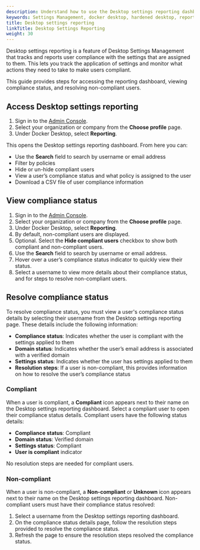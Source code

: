 ```yaml
---
description: Understand how to use the Desktop settings reporting dashboard
keywords: Settings Management, docker desktop, hardened desktop, reporting, compliance
title: Desktop settings reporting
linkTitle: Desktop Settings Reporting
weight: 30
---
```


Desktop settings reporting is a feature of Desktop Settings Management that tracks and reports user compliance with the settings that are assigned to them. This lets you track the application of settings and monitor what actions they need to take to make users compliant.

This guide provides steps for accessing the reporting dashboard, viewing compliance status, and resolving non-compliant users.

## Access Desktop settings reporting

1. Sign in to the [Admin Console](https://app.docker.com/admin).
2. Select your organization or company from the **Choose profile** page.
3. Under Docker Desktop, select **Reporting**.

This opens the Desktop settings reporting dashboard. From here you can:

- Use the **Search** field to search by username or email address
- Filter by policies
- Hide or un-hide compliant users
- View a user’s compliance status and what policy is assigned to the user
- Download a CSV file of user compliance information

## View compliance status

1. Sign in to the [Admin Console](https://app.docker.com/admin).
2. Select your organization or company from the **Choose profile** page.
3. Under Docker Desktop, select **Reporting**.
4. By default, non-compliant users are displayed.
5. Optional. Select the **Hide compliant users** checkbox to show both compliant and non-compliant users.
6. Use the **Search** field to search by username or email address.
7. Hover over a user’s compliance status indicator to quickly view their status.
8. Select a username to view more details about their compliance status, and for steps to resolve non-compliant users.

## Resolve compliance status

To resolve compliance status, you must view a user's compliance status details by selecting their username from the Desktop settings reporting page. These details include the following information:

- **Compliance status**: Indicates whether the user is compliant with the settings applied to them
- **Domain status**: Indicates whether the user’s email address is associated with a verified domain
- **Settings status**: Indicates whether the user has settings applied to them
- **Resolution steps**: If a user is non-compliant, this provides information on how to resolve the user’s compliance status

### Compliant

When a user is compliant, a **Compliant** icon appears next to their name on the Desktop settings reporting dashboard. Select a compliant user to open their compliance status details. Compliant users have the following status details:

- **Compliance status**: Compliant
- **Domain status**: Verified domain
- **Settings status**: Compliant
- **User is compliant** indicator

No resolution steps are needed for compliant users.

### Non-compliant

When a user is non-compliant, a **Non-compliant** or **Unknown** icon appears next to their name on the Desktop settings reporting dashboard. Non-compliant users must have their compliance status resolved:

1. Select a username from the Desktop settings reporting dashboard.
2. On the compliance status details page, follow the resolution steps provided to resolve the compliance status.
3. Refresh the page to ensure the resolution steps resolved the compliance status.
